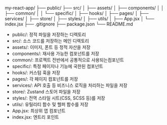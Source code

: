 my-react-app/
├── public/
├── src/
│   ├── assets/
│   ├── components/
│   │   ├── common/
│   │   └── specific/
│   ├── hooks/
│   ├── pages/
│   ├── services/
│   ├── store/
│   ├── styles/
│   ├── utils/
│   ├── App.jsx
│   └── index.jsx
├── .gitignore
├── package.json
└── README.md


- public/: 정적 파일을 저장하는 디렉토리
- src/: 소스 코드를 저장하는 메인 디렉토리
- assets/: 이미지, 폰트 등 정적 자산을 저장
- components/: 재사용 가능한 컴포넌트를 저장
- common/: 프로젝트 전반에서 공통적으로 사용되는컴포넌트
- specific/: 특정 페이지나 기능에 국한된 컴포넌트
- hooks/: 커스텀 훅을 저장
- pages/: 각 페이지 컴포넌트를 저장
- services/: API 호출 등 비즈니스 로직을 처리하는 파일을 저장
- store/: Zustand 스토어 파일을 저장
- styles/: 전역 스타일 시트(CSS, SCSS 등)를 저장
- utils/: 유틸리티 함수 및 헬퍼 함수를 저장
- App.jsx: 최상위 앱 컴포넌트
- index.jsx: 엔트리 포인트
